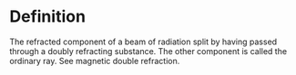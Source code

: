 # Definition

The refracted component of a beam of radiation split by having passed
through a doubly refracting substance. The other component is called the
ordinary ray. See magnetic double refraction.
